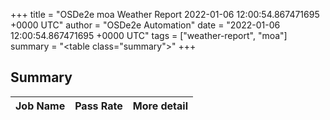 +++
title = "OSDe2e moa Weather Report 2022-01-06 12:00:54.867471695 +0000 UTC"
author = "OSDe2e Automation"
date = "2022-01-06 12:00:54.867471695 +0000 UTC"
tags = ["weather-report", "moa"]
summary = "<table class=\"summary\"></table>"
+++
## Summary

| Job Name | Pass Rate | More detail |
|----------|-----------|-------------|





